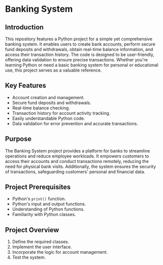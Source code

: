 # Banking System
## Introduction
This repository features a Python project for a simple yet comprehensive banking system. It enables users to create bank accounts, perform secure fund deposits and withdrawals, obtain real-time balance information, and access their transaction history. The code is designed to be user-friendly, offering data validation to ensure precise transactions. Whether you're learning Python or need a basic banking system for personal or educational use, this project serves as a valuable reference.

## Key Features
- Account creation and management.
- Secure fund deposits and withdrawals.
- Real-time balance checking.
- Transaction history for account activity tracking.
- Easily understandable Python code.
- Data validation for error prevention and accurate transactions.

## Purpose
The Banking System project provides a platform for banks to streamline operations and reduce employee workloads. It empowers customers to access their accounts and conduct transactions remotely, reducing the need for physical bank visits. Additionally, the system ensures the security of transactions, safeguarding customers' personal and financial data.

## Project Prerequisites
- Python's `print()` function.
- Python's input and output functions.
- Understanding of Python functions.
- Familiarity with Python classes.

## Project Overview
1. Define the required classes.
2. Implement the user interface.
3. Incorporate the logic for account management.
4. Test the system.


